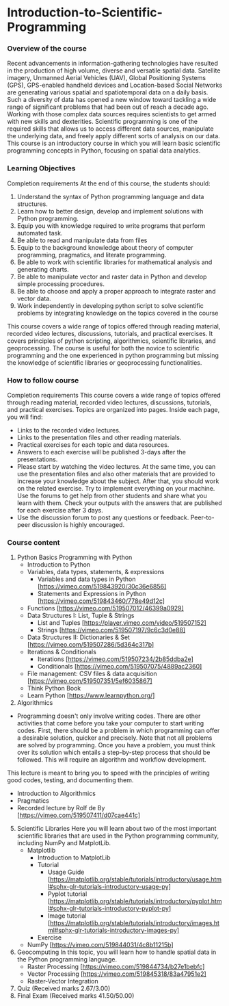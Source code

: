 # Introduction-to-Scientific-Programming
### Overview of the course
Recent advancements in information-gathering technologies have resulted in the production of high volume, diverse and versatile spatial data. Satellite imagery, Unmanned Aerial Vehicles (UAV), Global Positioning Systems (GPS), GPS-enabled handheld devices and Location-based Social Networks are generating various spatial and spatiotemporal data on a daily basis. Such a diversity of data has opened a new window toward tackling a wide range of significant problems that had been out of reach a decade ago.
Working with those complex data sources requires scientists to get armed with new skills and dexterities. Scientific programming is one of the required skills that allows us to access different data sources, manipulate the underlying data, and freely apply different sorts of analysis on our data. This course is an introductory course in which you will learn basic scientific programming concepts in Python, focusing on spatial data analytics.

### Learning Objectives
Completion requirements
At the end of this course, the students should:

1.	Understand the syntax of Python programming language and data structures.
2.	Learn how to better design, develop and implement solutions with Python programming.
3.	Equip you with knowledge required to write programs that perform automated task.
4.	Be able to read and manipulate data from files
5.	Equip to the background knowledge about theory of computer programming, pragmatics, and literate programming.
6.	Be able to work with scientific libraries for mathematical analysis and generating charts. 
7.	Be able to manipulate vector and raster data in Python and develop simple processing procedures.
8.	Be able to choose and apply a proper approach to integrate raster and vector data.
9.	Work independently in developing python script to solve scientific problems by integrating knowledge on the topics covered in the course

This course covers a wide range of topics offered through reading material, recorded video lectures, discussions, tutorials, and practical exercises. It covers principles of python scripting, algorithmics, scientific libraries, and geoprocessing. The course is useful for both the novice to scientific programming and the one experienced in python programming but missing the knowledge of scientific libraries or geoprocessing functionalities.

### How to follow course
Completion requirements
This course covers a wide range of topics offered through reading material, recorded video lectures, discussions, tutorials, and practical exercises. Topics are organized into pages. Inside each page, you will find:

* Links to the recorded video lectures.
* Links to the presentation files and other reading materials.
* Practical exercises for each topic and data resources.
* Answers to each exercise will be published 3-days after the presentations.
* Please start by watching the video lectures. At the same time, you can use the presentation files and also other materials that are provided to increase your knowledge about the subject. After that, you should work on the related exercise. Try to implement everything on your machine. Use the forums to get help from other students and share what you learn with them. Check your outputs with the answers that are published for each exercise after 3 days.
* Use the discussion forum to post any questions or feedback. Peer-to-peer discussion is highly encouraged.

### Course content
1. Python Basics
     Programming with Python
     - Introduction to Python
     - Variables, data types, statements, & expressions
          * Variables and data types in Python [https://vimeo.com/519843920/30c36e6856]
          * Statements and Expressions in Python [https://vimeo.com/519843460/778e49d12c]
     - Functions [https://vimeo.com/519507012/46399a0929]
     - Data Structures I: List, Tuple & Strings
          * List and Tuples [https://player.vimeo.com/video/519507152]
          * Strings [https://vimeo.com/519507197/9c6c3d0e88]
     - Data Structures II: Dictionaries & Set [https://vimeo.com/519507286/5d364c317b]
     - Iterations & Conditionals
          * Iterations [https://vimeo.com/519507234/2b85ddba2e]
          * Conditionals [https://vimeo.com/519507075/4889ac2360]
     - File management: CSV files & data acquisition [https://vimeo.com/519507351/5ef6035867]
     - Think Python Book
     - Learn Python [https://www.learnpython.org/]
3. Algorithmics
* Programming doesn't only involve writing codes. There are other activities that come before you take your computer to start writing codes. First, there should be a problem in which programming can offer a desirable solution, quicker and precisely. Note that not all problems are solved by programming. Once you have a problem, you must think over its solution which entails a step-by-step process that should be followed. This will require an algorithm and workflow development.

This lecture is meant to bring you to speed with the principles of writing good codes, testing, and documenting them.
   - Introduction to Algorithmics
   - Pragmatics
   - Recorded lecture by Rolf de By [https://vimeo.com/519507411/d07cae441c]
5. Scientific Libraries
Here you will learn about two of the most important scientific libraries that are used in the Python programming community, including NumPy and MatplotLib.
   - Matplotlib
     * Introduction to MatplotLib
     * Tutorial
          - Usage Guide [https://matplotlib.org/stable/tutorials/introductory/usage.html#sphx-glr-tutorials-introductory-usage-py] <br>
          - Pyplot tutorial [https://matplotlib.org/stable/tutorials/introductory/pyplot.html#sphx-glr-tutorials-introductory-pyplot-py] <br>
          - Image tutorial [https://matplotlib.org/stable/tutorials/introductory/images.html#sphx-glr-tutorials-introductory-images-py]
     * Exercise
   - NumPy [https://vimeo.com/519844031/4c8b11215b]
7. Geocomputing
In this topic, you will learn how to handle spatial data in the Python programming language.
   - Raster Processing [https://vimeo.com/519844734/b27e1bebfc]
   - Vector Processing [https://vimeo.com/519845318/83a47951e2]
   - Raster-Vector Integration
8. Quiz (Received marks 2.67/3.00)
9. Final Exam (Received marks 41.50/50.00)

